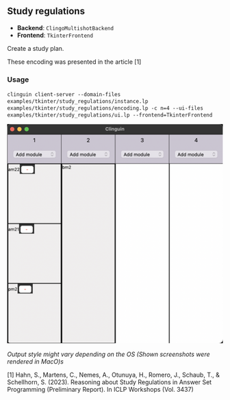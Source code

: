 ## Study regulations

- **Backend**:   `ClingoMultishotBackend`
- **Frontend**:   `TkinterFrontend`

Create a study plan.

These encoding was presented in the article [1]

### Usage

```
clinguin client-server --domain-files examples/tkinter/study_regulations/instance.lp examples/tkinter/study_regulations/encoding.lp -c n=4 --ui-files examples/tkinter/study_regulations/ui.lp --frontend=TkinterFrontend
```

![](out.png)

*Output style might vary depending on the OS (Shown screenshots were rendered in MacO)s*

[1] Hahn, S., Martens, C., Nemes, A., Otunuya, H., Romero, J., Schaub, T., & Schellhorn, S. (2023). Reasoning about Study Regulations in Answer Set Programming (Preliminary Report). In ICLP Workshops (Vol. 3437)